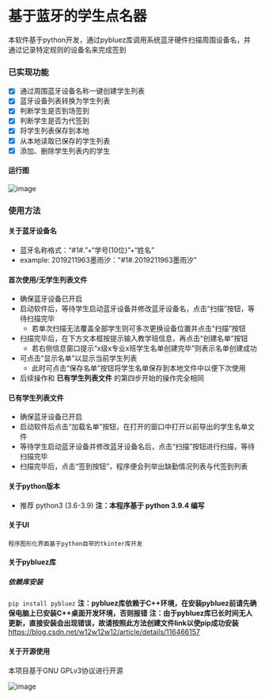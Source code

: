 # 基于蓝牙的学生点名器
本软件基于python开发，通过pybluez库调用系统蓝牙硬件扫描周围设备名，并通过记录特定规则的设备名来完成签到

### 已实现功能
  - [x] 通过周围蓝牙设备名称一键创建学生列表
  - [x] 蓝牙设备列表转换为学生列表
  - [x] 判断学生是否到场签到
  - [x] 判断学生是否为代签到
  - [x] 将学生列表保存到本地
  - [x] 从本地读取已保存的学生列表
  - [x] 添加、删除学生列表内的学生

#### 运行图
![image](https://raw.githubusercontents.com/Mo-Yuxi/Stu_Check-BT/main/img/run.png)

### 使用方法

#### 关于蓝牙设备名
+ 蓝牙名称格式：“#1#.”+“学号(10位)”+“姓名”
+ example: 2019211963墨雨汐："#1#.2019211963墨雨汐"

#### 首次使用/无学生列表文件
+ 确保蓝牙设备已开启
+ 启动软件后，等待学生启动蓝牙设备并修改蓝牙设备名，点击“扫描”按钮，等待扫描完毕
  + 若单次扫描无法覆盖全部学生则可多次更换设备位置并点击“扫描”按钮
+ 扫描完毕后，在下方文本框按提示输入教学班信息，再点击“创建名单”按钮
  + 若右侧信息窗口提示“x级x专业x班学生名单创建完毕”则表示名单创建成功
+ 可点击“显示名单”以显示当前学生列表
  + 此时可点击“保存名单”按钮将学生名单保存到本地文件中以便下次使用
+ 后续操作和 **已有学生列表文件** 的第四步开始的操作完全相同

#### 已有学生列表文件
+ 确保蓝牙设备已开启
+ 启动软件后点击“加载名单”按钮，在打开的窗口中打开以前导出的学生名单文件
+ 等待学生启动蓝牙设备并修改蓝牙设备名后，点击“扫描”按钮进行扫描，等待扫描完毕
+ 扫描完毕后，点击“签到按钮”，程序便会列举出缺勤情况列表与代签到列表


#### 关于python版本
+ 推荐 python3 (3.6-3.9)
**注：本程序基于 python 3.9.4 编写**

#### 关于UI
    程序图形化界面基于python自带的tkinter库开发

#### 关于pybluez库
##### 依赖库安装
`pip install pybluez`
**注：pybluez库依赖于C++环境，在安装pybluez前请先确保电脑上已安装C++桌面开发环境，否则报错**
**注：由于pybluez库已长时间无人更新，直接安装会出现错误，故请按照此方法创建文件link以使pip成功安装**
https://blog.csdn.net/w12w12w12/article/details/116466157

#### 关于开源使用
  本项目基于GNU GPLv3协议进行开源

![image](https://camo.githubusercontent.com/db9cc5f2f01568952f34f4a58faf3198cd147d9f4a90db0918cd45484c3e544e/68747470733a2f2f696d672e736869656c64732e696f2f6769746875622f6c6963656e73652f5465636858756558692f5465636858756558692e737667)

